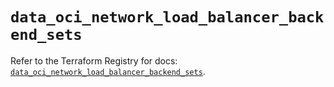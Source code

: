 # `data_oci_network_load_balancer_backend_sets`

Refer to the Terraform Registry for docs: [`data_oci_network_load_balancer_backend_sets`](https://registry.terraform.io/providers/oracle/oci/6.18.0/docs/data-sources/network_load_balancer_backend_sets).
